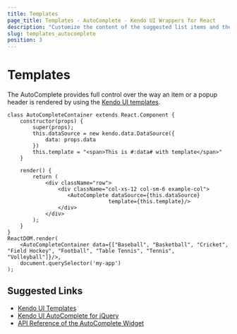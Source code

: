 ```yaml
---
title: Templates
page_title: Templates - AutoComplete - Kendo UI Wrappers for React
description: "Customize the content of the suggested list items and the suggested list elements of a Kendo UI AutoComplete wrapper for React."
slug: templates_autocomplete
position: 3
---
```


# Templates

The AutoComplete provides full control over the way an item or a popup header is rendered by using the [Kendo UI templates](http://docs.telerik.com/kendo-ui/framework/templates/overview).

```jsx-preview
class AutoCompleteContainer extends React.Component {
    constructor(props) {
        super(props);
        this.dataSource = new kendo.data.DataSource({
            data: props.data
        })
        this.template = "<span>This is #:data# with template</span>"
    }

    render() {
        return (
            <div className="row">
                <div className="col-xs-12 col-sm-6 example-col">
                   <AutoComplete dataSource={this.dataSource}
                                template={this.template}/>
                </div>
            </div>
        );
    }
}
ReactDOM.render(
    <AutoCompleteContainer data={["Baseball", "Basketball", "Cricket", "Field Hockey", "Football", "Table Tennis", "Tennis", "Volleyball"]}/>,
    document.querySelector('my-app')
);
```

## Suggested Links

* [Kendo UI Templates](http://docs.telerik.com/kendo-ui/framework/templates/overview)
* [Kendo UI AutoComplete for jQuery](https://docs.telerik.com/kendo-ui/controls/editors/autocomplete/overview)
* [API Reference of the AutoComplete Widget](https://docs.telerik.com/kendo-ui/api/javascript/ui/autocomplete)
